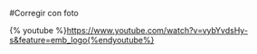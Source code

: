 #Corregir con foto

{% youtube %}https://www.youtube.com/watch?v=vybYvdsHy-s&feature=emb_logo{%endyoutube%}
